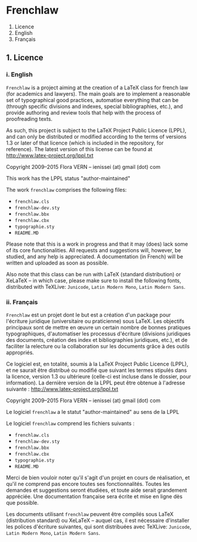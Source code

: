 Frenchlaw
=========

1. Licence
  1. English
  2. Français


## 1. Licence ##


### i. English ###

`Frenchlaw` is a project aiming at the creation of a LaTeX class for french law (for academics and lawyers). The main goals are to implement a reasonable set of typographical good practices, automatise everything that can be (through specific divisions and indexes, special bibliographies, etc.), and provide authoring and review tools that help with the process of proofreading texts.

As such, this project is subject to the LaTeX Project Public Licence (LPPL), and can only be distributed or modified according to the terms of versions 1.3 or later of that licence (which is included in the repository, for reference). The latest version of this license can be found at http://www.latex-project.org/lppl.txt

Copyright 2009–2015 Flora VERN – ienissei (at) gmail (dot) com

This work has the LPPL status "author-maintained"

The work `frenchlaw` comprises the following files:

- `frenchlaw.cls`
- `frenchlaw-dev.sty`
- `frenchlaw.bbx`
- `frenchlaw.cbx`
- `typographie.sty`
- `README.MD`

Please note that this is a work in progress and that it may (does) lack some of its core functionalities. All requests and suggestions will, however, be studied, and any help is appreciated. A documentation (in French) will be written and uploaded as soon as possible.

Also note that this class can be run with LaTeX (standard distribution) or XeLaTeX – in which case, please make sure to install the following fonts, distributed with TeXLive: `Junicode`, `Latin Modern Mono`, `Latin Modern Sans`.


### ii. Français ###

`Frenchlaw` est un projet dont le but est a création d'un package pour l'écriture juridique (universitaire ou praticienne) sous LaTeX. Les objectifs principaux sont de mettre en œuvre un certain nombre de bonnes pratiques typographiques, d'automatiser les processus d'écriture (divisions juridiques des documents, création des index et bibliographies juridiques, etc.), et de faciliter la relecture ou la collaboration sur les documents grâce à des outils appropriés.

Ce logiciel est, en totalité, soumis à la LaTeX Project Public Licence (LPPL), et ne saurait être distribué ou modifié que suivant les termes stipulés dans la licence, version 1.3 ou ultérieure (celle-ci est incluse dans le dossier, pour information). La dernière version de la LPPL peut être obtenue à l'adresse suivante : http://www.latex-project.org/lppl.txt

Copyright 2009–2015 Flora VERN – ienissei (at) gmail (dot) com

Le logiciel `frenchlaw` a le statut "author-maintained" au sens de la LPPL

Le logiciel `frenchlaw` comprend les fichiers suivants :

- `frenchlaw.cls`
- `frenchlaw-dev.sty`
- `frenchlaw.bbx`
- `frenchlaw.cbx`
- `typographie.sty`
- `README.MD`

Merci de bien vouloir noter qu'il s'agit d'un projet en cours de réalisation, et qu'il ne comprend pas encore toutes ses fonctionnalités. Toutes les demandes et suggestions seront étudiées, et toute aide serait grandement appréciée. Une documentation française sera écrite et mise en ligne dès que possible.

Les documents utilisant `frenchlaw` peuvent être compilés sous LaTeX (distribution standard) ou XeLaTeX – auquel cas, il est nécessaire d'installer les polices d'écriture suivantes, qui sont distribuées avec TeXLive: `Junicode`, `Latin Modern Mono`, `Latin Modern Sans`.
